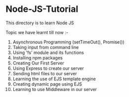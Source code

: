 # Node-JS-Tutorial

This directory is to learn Node JS

Topic we have learnt till now :-

1. Asynchronous Programming (setTimeOut(), Promise())
2. Taking input from command line
3. Using 'fs' module and its functions
4. Installing npm packages
5. Creating Our First Server
6. Using Express to create our server
7. Sending html files to our server
8. Learning the use of EJS template engine
9. Creating dynamic page using EJS
10. Learning to use Middleware in our server
